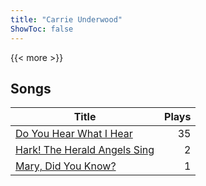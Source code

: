 ```yaml
---
title: "Carrie Underwood"
ShowToc: false
---
```


{{< more >}}

## Songs
Title | Plays 
----- | -----: 
[Do You Hear What I Hear](/songs/do-you-hear-what-i-hear) | 35
[Hark! The Herald Angels Sing](/songs/hark-the-herald-angels-sing) | 2
[Mary, Did You Know?](/songs/mary-did-you-know) | 1

